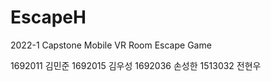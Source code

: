 # EscapeH
2022-1 Capstone Mobile VR Room Escape Game


1692011 김민준
1692015 김우성
1692036 손성한
1513032 전현우

